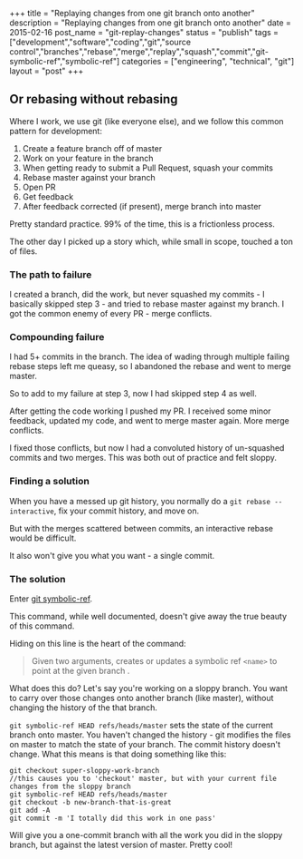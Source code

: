 +++
title = "Replaying changes from one git branch onto another"
description = "Replaying changes from one git branch onto another"
date = 2015-02-16
post_name = "git-replay-changes"
status = "publish"
tags = ["development","software","coding","git","source control","branches","rebase","merge","replay","squash","commit","git-symbolic-ref","symbolic-ref"]
categories = ["engineering", "technical", "git"]
layout = "post"
+++

## Or rebasing without rebasing

Where I work, we use git (like everyone else), and we follow this common pattern for development:

1.  Create a feature branch off of master
2.  Work on your feature in the branch
3.  When getting ready to submit a Pull Request, squash your commits
4.  Rebase master against your branch
5.  Open PR
6.  Get feedback
7.  After feedback corrected (if present), merge branch into master

Pretty standard practice. 99% of the time, this is a frictionless process.

The other day I picked up a story which, while small in scope, touched a ton of files.

### The path to failure

I created a branch, did the work, but never squashed my commits - I basically skipped step 3 - and tried to rebase master against my branch. I got the common enemy of every PR - merge conflicts.

### Compounding failure

I had 5+ commits in the branch. The idea of wading through multiple failing rebase steps left me queasy, so I abandoned the rebase and went to merge master.

So to add to my failure at step 3, now I had skipped step 4 as well.

After getting the code working I pushed my PR. I received some minor feedback, updated my code, and went to merge master again. More merge conflicts.

I fixed those conflicts, but now I had a convoluted history of un-squashed commits and two merges. This was both out of practice and felt sloppy.

### Finding a solution

When you have a messed up git history, you normally do a `git rebase --interactive`, fix your commit history, and move on.

But with the merges scattered between commits, an interactive rebase would be difficult.

It also won't give you what you want - a single commit.

### The solution

Enter [git symbolic-ref](https://git-scm.com/docs/git-symbolic-ref).

This command, while well documented, doesn't give away the true beauty of this command.

Hiding on this line is the heart of the command:

>  Given two arguments, creates or updates a symbolic ref `<name>` to point at the given branch <ref>.

What does this do? Let's say you're working on a sloppy branch. You want to carry over those changes onto another branch (like master), without changing the history of the that branch.

`git symbolic-ref HEAD refs/heads/master` sets the state of the current branch onto master. You haven't changed the history - git modifies the files on master to match the state of your branch. The commit history doesn't change. What this means is that doing something like this:

```
git checkout super-sloppy-work-branch
//this causes you to 'checkout' master, but with your current file changes from the sloppy branch
git symbolic-ref HEAD refs/heads/master
git checkout -b new-branch-that-is-great
git add -A
git commit -m 'I totally did this work in one pass'
```

Will give you a one-commit branch with all the work you did in the sloppy branch, but against the latest version of master. Pretty cool!
